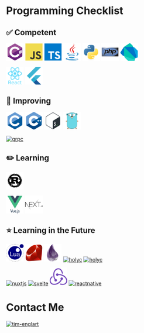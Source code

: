 # Programming Checklist

## ✅ Competent

<a align="left" href="https://www.w3schools.com/cs/" target="_blank"><img src="https://raw.githubusercontent.com/devicons/devicon/master/icons/csharp/csharp-original.svg" alt="csharp" width="48" title="C#"/></a> 
<a href="https://developer.mozilla.org/en-US/docs/Web/JavaScript" target="_blank"><img src="https://raw.githubusercontent.com/devicons/devicon/master/icons/javascript/javascript-original.svg" alt="javascript" width="48" title="Javascript"/></a>
<a href="https://www.typescriptlang.org/" target="_blank"><img src="https://raw.githubusercontent.com/devicons/devicon/master/icons/typescript/typescript-original.svg" alt="typescript" width="48" title="Typescript"/></a>
<a href="https://www.java.com" target="_blank"><img src="https://raw.githubusercontent.com/devicons/devicon/master/icons/java/java-original.svg" alt="java" width="48" title="Java"/></a>
<a href="https://www.python.org" target="_blank"><img src="https://raw.githubusercontent.com/devicons/devicon/master/icons/python/python-original.svg" alt="python" width="48" title="Python"/></a>
<a href="https://www.php.net" target="_blank"><img src="https://raw.githubusercontent.com/devicons/devicon/master/icons/php/php-original.svg" alt="php" width="48" title="PHP"></a>
<a href="https://dart.dev" target="_blank"><img src="https://raw.githubusercontent.com/devicons/devicon/master/icons/dart/dart-original.svg" alt="dart" width="48" title="Dart"/></a>

<a href="https://reactjs.org/" target="_blank"><img src="https://raw.githubusercontent.com/devicons/devicon/master/icons/react/react-original-wordmark.svg" alt="react" width="48" title="React"/></a>
<a href="https://flutter.dev/" target="_blank"><img src="https://raw.githubusercontent.com/devicons/devicon/master/icons/flutter/flutter-original.svg" alt="flutter" width="48" title="Flutter"/></a>

## 🚧 Improving

<a href="https://www.cprogramming.com/" target="_blank"><img src="https://raw.githubusercontent.com/devicons/devicon/master/icons/c/c-original.svg" alt="c" width="48" title="C"/></a>
<a href="https://www.w3schools.com/cpp/" target="_blank"><img src="https://raw.githubusercontent.com/devicons/devicon/master/icons/cplusplus/cplusplus-original.svg" alt="cplusplus" width="48" title="C++"/></a>
<a href="https://www.gnu.org/software/bash/" target="_blank"><img src="https://raw.githubusercontent.com/devicons/devicon/master/icons/bash/bash-original.svg" alt="bash" width="48" title="Shell Script / Bash"/></a>
<a href="https://golang.org" target="_blank"><img src="https://raw.githubusercontent.com/devicons/devicon/master/icons/go/go-original.svg" alt="go" width="48" title="Go"/></a>

<a href="https://grpc.io/" target="_blank"><img src="https://www.vectorlogo.zone/logos/grpcio/grpcio-ar21.svg" alt="grpc" height="48" title="GRPC"/></a>

## ✏️ Learning

<a href="https://www.rust-lang.org" target="_blank"><img src="https://raw.githubusercontent.com/devicons/devicon/master/icons/rust/rust-plain.svg" alt="rust" width="48" title="Rust"/></a>

<a href="https://vuejs.org/" target="_blank"><img src="https://raw.githubusercontent.com/devicons/devicon/master/icons/vuejs/vuejs-original-wordmark.svg" alt="vuejs" width="48" title="Vue.js"/></a>
<a href="https://nextjs.org/" target="_blank"><img src="https://raw.githubusercontent.com/devicons/devicon/master/icons/nextjs/nextjs-original-wordmark.svg" alt="nextjs" width="48" title="Next.js"/></a>


## ⭐ Learning in the Future

<a href="https://www.lua.org" target="_blank"><img src="https://raw.githubusercontent.com/devicons/devicon/master/icons/lua/lua-original-wordmark.svg" alt="lua" width="48" title="Lua" /></a>
<a href="https://www.ruby-lang.org" target="_blank"><img src="https://raw.githubusercontent.com/devicons/devicon/master/icons/ruby/ruby-original.svg" alt="ruby" width="48" title="Ruby"/></a>
<a href="https://elixir-lang.org" target="_blank"><img src="https://raw.githubusercontent.com/devicons/devicon/master/icons/elixir/elixir-original.svg" alt="elixir" width="48" title="Elixir"/></a>
<a href="https://templeos.org/" target="_blank"><img src="https://upload.wikimedia.org/wikipedia/commons/3/33/HolyC_Logo.svg" alt="holyc" width="48" title="Holy C"/></a>
<a href="https://www.nasm.org/" target="_blank"><img src="https://raw.githubusercontent.com/file-icons/icons/master/svg/NASM.svg" alt="holyc" width="48" title="x86/x64/ARM Assembly"/></a>

<a href="https://nuxtjs.org/" target="_blank"><img src="https://www.vectorlogo.zone/logos/nuxtjs/nuxtjs-icon.svg" alt="nuxtjs" width="48" title="Nuxt.js"/></a> <a href="https://svelte.dev" target="_blank"><img src="https://upload.wikimedia.org/wikipedia/commons/1/1b/Svelte_Logo.svg" alt="svelte" width="48" title="Svelte"/></a>
<a href="https://redux.js.org" target="_blank"><img src="https://raw.githubusercontent.com/devicons/devicon/master/icons/redux/redux-original.svg" alt="redux" width="48" title="Redux"/></a>
<a href="https://reactnative.dev/" target="_blank"><img src="https://reactnative.dev/img/header_logo.svg" alt="reactnative" width="48" title="React Native"/></a>


# Contact Me
<p><a href="https://linkedin.com/in/tim-englart" target="blank"><img align="center" src="https://raw.githubusercontent.com/rahuldkjain/github-profile-readme-generator/master/src/images/icons/Social/linked-in-alt.svg" alt="tim-englart" width="32" /></a></p>
